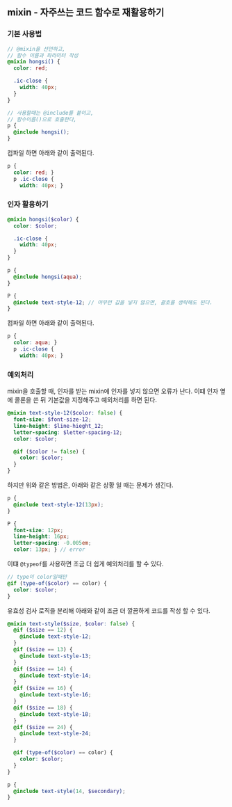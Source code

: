 ## mixin - 자주쓰는 코드 함수로 재활용하기
### 기본 사용법
```scss
// @mixin을 선언하고,
// 함수 이름과 파라미터 작성
@mixin hongsi() {
  color: red;

  .ic-close {
    width: 40px;
  }
}

// 사용할때는 @include를 붙이고,
// 함수이름()으로 호출한다,
p {
  @include hongsi();
}
```
컴파일 하면 아래와 같이 출력된다.
```css
p {
  color: red; }
  p .ic-close {
    width: 40px; }
```
### 인자 활용하기
```scss
@mixin hongsi($color) {
  color: $color;

  .ic-close {
    width: 40px;
  }
}

p {
  @include hongsi(aqua);
}

P {
  @include text-style-12; // 아무런 값을 넣지 않으면, 괄호를 생략해도 된다.
}
```
컴파일 하면 아래와 같이 출력된다.
```css
p {
  color: aqua; }
  p .ic-close {
    width: 40px; }
```
### 예외처리
mixin을 호출할 때, 인자를 받는 mixin에 인자를 넣지 않으면 오류가 난다. 이떄 인자 옆에 콜론을 쓴 뒤 기본값을 지정해주고 예외처리를 하면 된다.
```scss
@mixin text-style-12($color: false) {
  font-size: $font-size-12;
  line-height: $line-hieght_12;
  letter-spacing: $letter-spacing-12;
  color: $color;

  @if ($color != false) {
    color: $color;
  }
}
```
하지만 위와 같은 방법은, 아래와 같은 상황 일 때는 문제가 생긴다.
```scss
p {
  @include text-style-12(13px);
}

P {
  font-size: 12px;
  line-height: 16px;
  letter-spacing: -0.005em;
  color: 13px; } // error
```
이떄 `@typeof`를 사용하면 조금 더 쉽게 예외처리를 할 수 있다.
```scss
// type이 color일때만
@if (type-of($color) == color) {
  color: $color;
}
```
유효성 검사 로직을 분리해 아래와 같이 조금 더 깔끔하게 코드를 작성 할 수 있다.
```scss
@mixin text-style($size, $color: false) {
  @if ($size == 12) {
    @include text-style-12;
  }
  @if ($size == 13) {
    @include text-style-13;
  }
  @if ($size == 14) {
    @include text-style-14;
  }
  @if ($size == 16) {
    @include text-style-16;
  }
  @if ($size == 18) {
    @include text-style-18;
  }
  @if ($size == 24) {
    @include text-style-24;
  }

  @if (type-of($color) == color) {
    color: $color;
  }
}

p {
  @include text-style(14, $secondary);
}
```
